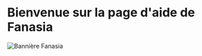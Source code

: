 

# Bienvenue sur la page d'aide de Fanasia

![Bannière Fanasia](https://media.discordapp.net/attachments/738873501666115595/738876016705142904/ahe.png?size=1024)
